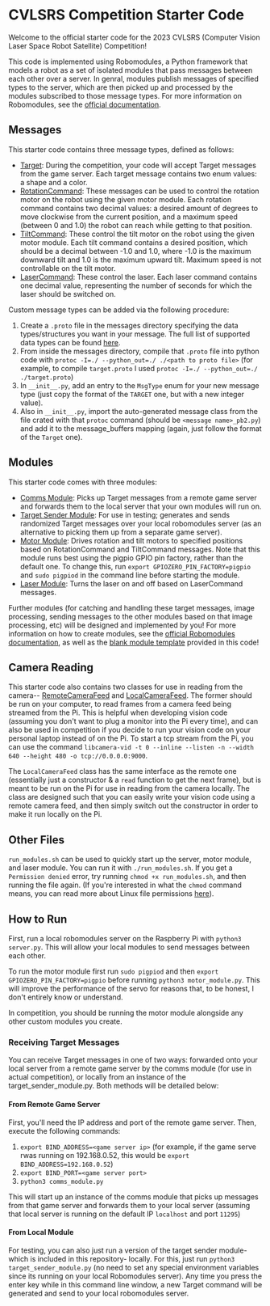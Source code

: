 # CVLSRS Competition Starter Code

Welcome to the official starter code for the 2023 CVLSRS (Computer Vision Laser Space Robot Satellite) Competition!

This code is implemented using Robomodules, a Python framework that models a robot as a set of isolated modules that pass messages between each other over a server. In genral, modules publish messages of specified types to the server, which are then picked up and processed by the modules subscribed to those message types. For more information on Robomodules, see the [official documentation](https://github.com/HarvardURC/robomodules#robomodules).

## Messages

This starter code contains three message types, defined as follows:

* [Target](messages/target.proto): During the competition, your code will accept Target messages from the game server. Each target message contains two enum values: a shape and a color.
* [RotationCommand](messages/rotationCommand.proto): These messages can be used to control the rotation motor on the robot using the given motor module. Each rotation command contains two decimal values: a desired amount of degrees to move clockwise from the current position, and a maximum speed (between 0 and 1.0) the robot can reach while getting to that position.
* [TiltCommand](messages/tiltCommand.proto): These control the tilt motor on the robot using the given motor module. Each tilt command contains a desired position, which should be a decimal between -1.0 and 1.0, where -1.0 is the maximum downward tilt and 1.0 is the maximum upward tilt. Maximum speed is not controllable on the tilt motor.
* [LaserCommand](messages/laserCommand.proto): These control the laser. Each laser command contains one decimal value, representing the number of seconds for which the laser should be switched on.

Custom message types can be added via the following procedure:

1. Create a `.proto` file in the messages directory specifying the data types/structures you want in your message. The full list of supported data types can be found [here](https://developers.google.com/protocol-buffers/docs/reference/proto2-spec).
2. From inside the messages directory, compile that `.proto` file into python code with `protoc -I=./ --python_out=./ ./<path to proto file>` (for example, to compile `target.proto` I used `protoc -I=./ --python_out=./ ./target.proto`)
3. In `__init__.py`, add an entry to the `MsgType` enum for your new message type (just copy the format of the `TARGET` one, but with a new integer value).
4. Also in `__init__.py`, import the auto-generated message class from the file crated with that `protoc` command (should be `<message name>_pb2.py`) and add it to the message_buffers mapping (again, just follow the format of the `Target` one).

## Modules

This starter code comes with three modules:

* [Comms Module](comms_module.py): Picks up Target messages from a remote game server and forwards them to the local server that your own modules will run on.
* [Target Sender Module](target_sender_module.py): For use in testing; generates and sends randomized Target messages over your local robomodules server (as an alternative to picking them up from a separate game server).
* [Motor Module](motor_module.py): Drives rotation and tilt motors to specified positions based on RotationCommand and TiltCommand messages. Note that this module runs best using the pigpio GPIO pin factory, rather than the default one. To change this, run `export GPIOZERO_PIN_FACTORY=pigpio` and `sudo pigpiod` in the command line before starting the module.
* [Laser Module](motor_module.py): Turns the laser on and off based on LaserCommand messages.

Further modules (for catching and handling these target messages, image processing, sending messages to the other modules based on that image processing, etc) will be designed and implemented by you! For more information on how to create modules, see the [official Robomodules documentation](https://github.com/HarvardURC/robomodules#mocksensormodulepy), as well as the [blank module template](blank_module.py) provided in this code!

## Camera Reading

This starter code also contains two classes for use in reading from the camera-- [RemoteCameraFeed](remote_camera_reader.py) and [LocalCameraFeed](local_camera_reader.py). The former should be run on your computer, to read frames from a camera feed being streamed from the Pi. This is helpful when developing vision code (assuming you don't want to plug a monitor into the Pi every time), and can also be used in competition if you decide to run your vision code on your personal laptop instead of on the Pi. To start a tcp stream from the Pi, you can use the command `libcamera-vid -t 0 --inline --listen -n --width 640 --height 480 -o tcp://0.0.0.0:9000`.

The `LocalCameraFeed` class has the same interface as the remote one (essentially just a constructor & a `read` function to get the next frame), but is meant to be run on the Pi for use in reading from the camera locally. The class are designed such that you can easily write your vision code using a remote camera feed, and then simply switch out the constructor in order to make it run locally on the Pi.

## Other Files

`run_modules.sh` can be used to quickly start up the server, motor module, and laser module. You can run it with `./run_modules.sh`. If you get a `Permission denied` error, try running `chmod +x run_modules.sh`, and then running the file again. (If you're interested in what the `chmod` command means, you can read more about Linux file permissions [here](https://linuxize.com/post/chmod-command-in-linux/)).

## How to Run

First, run a local robomodules server on the Raspberry Pi with `python3 server.py`. This will allow your local modules to send messages between each other.

To run the motor module first run `sudo pigpiod` and then `export GPIOZERO_PIN_FACTORY=pigpio` before running `python3 motor_module.py`. This will improve the performance of the servo for reasons that, to be honest, I don't entirely know or understand.

In competition, you should be running the motor module alongside any other custom modules you create.

### Receiving Target Messages

You can receive Target messages in one of two ways: forwarded onto your local server from a remote game server by the comms module (for use in actual competition), or locally from an instance of the target_sender_module.py. Both methods will be detailed below:

#### From Remote Game Server

First, you'll need the IP address and port of the remote game server. Then, execute the following commands:

1. `export BIND_ADDRESS=<game server ip>` (for example, if the game serve rwas running on 192.168.0.52, this would be `export BIND_ADDRESS=192.168.0.52`)
2. `export BIND_PORT=<game server port>`
3. `python3 comms_module.py`

This will start up an instance of the comms module that picks up messages from that game server and forwards them to your local server (assuming that local server is running on the default IP `localhost` and port `11295`)

#### From Local Module

For testing, you can also just run a version of the target sender module- which is included in this repository- locally. For this, just run `python3 target_sender_module.py` (no need to set any special environment variables since its running on your local Robomodules server). Any time you press the enter key while in this command line window, a new Target command will be generated and send to your local robomodules server.